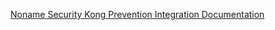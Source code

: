 [Noname Security Kong Prevention Integration Documentation](https://docs.nonamesecurity.com/docs/kong-prevention)

